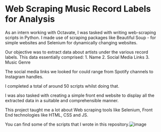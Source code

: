 # Web Scraping Music Record Labels for Analysis

As an intern working with Octavate, I was tasked with writing web-scraping scripts in Python. I made use of scraping packages like Beautiful Soup - for simple websites and Selenium for dynamically changing websites. 

Our objective was to extract data about artists under the various record labels. This data essentially comprised: 
	1. Name
	2. Social Media Links
	3. Music Genre

The social media links we looked for could range from Spotify channels to Instagram handles.

I completed a total of around 50 scripts whilst doing that. 

I was also tasked with creating a simple front end website to display all the extracted data in a suitable and comprehensible manner. 

This project taught me a lot about Web scraping tools like Selenium, Front End technologies like HTML, CSS and JS. 

You can find some of the scripts that I wrote in this repository.![image](https://github.com/VirajYParikh/Web_Scraping/assets/67093208/a7513568-468a-4171-8919-8d2867e6ad74)

